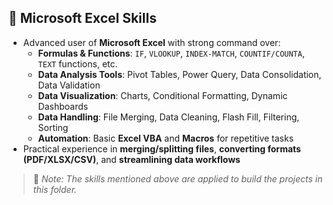 ## 🧠 Microsoft Excel Skills

- Advanced user of **Microsoft Excel** with strong command over:
  - **Formulas & Functions**: `IF`, `VLOOKUP`, `INDEX-MATCH`, `COUNTIF/COUNTA`, `TEXT` functions, etc.
  - **Data Analysis Tools**: Pivot Tables, Power Query, Data Consolidation, Data Validation  
  - **Data Visualization**: Charts, Conditional Formatting, Dynamic Dashboards  
  - **Data Handling**: File Merging, Data Cleaning, Flash Fill, Filtering, Sorting  
  - **Automation**: Basic **Excel VBA** and **Macros** for repetitive tasks  
- Practical experience in **merging/splitting files**, **converting formats (PDF/XLSX/CSV)**, and **streamlining data workflows**

> 🔸 *Note: The skills mentioned above are applied to build the projects in this folder.*
